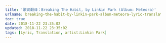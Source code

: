 ```yaml
---
title: '歌词翻译：Breaking The Habit, by Linkin Park (Album: Meteora)'
urlname: breaking-the-habit-by-linkin-park-album-meteora-lyric-translation
toc: true
date: 2018-11-22 23:35:02
updated: 2018-11-22 23:35:02
tags: [Lyric, Translation, artist:Linkin Park]
---
```

